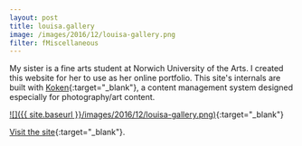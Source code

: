 ```yaml
---
layout: post
title: louisa.gallery
image: /images/2016/12/louisa-gallery.png
filter: fMiscellaneous
---
```


My sister is a fine arts student at Norwich University of the Arts. I created this website for her to use as her online portfolio. This site's internals are built with [Koken](http://koken.me){:target="_blank"}, a content management system designed especially for photography/art content.

[![]({{ site.baseurl }}/images/2016/12/louisa-gallery.png)](http://louisa.gallery){:target="_blank"}

[Visit the site](http://louisa.gallery){:target="_blank"}.
